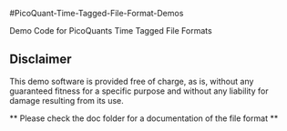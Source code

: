 #PicoQuant-Time-Tagged-File-Format-Demos


Demo Code for PicoQuants Time Tagged File Formats

## Disclaimer

This demo software is provided free of charge, as is, without any guaranteed fitness for a specific purpose and without any liability for damage resulting from its use.

** Please check the doc folder for a documentation of the file format **